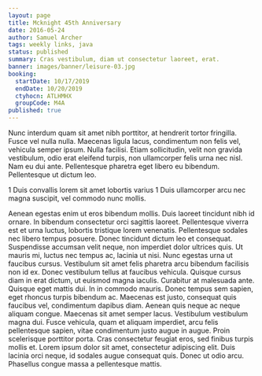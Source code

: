 ```yaml
---
layout: page
title: Mcknight 45th Anniversary
date: 2016-05-24
author: Samuel Archer
tags: weekly links, java
status: published
summary: Cras vestibulum, diam ut consectetur laoreet, erat.
banner: images/banner/leisure-03.jpg
booking:
  startDate: 10/17/2019
  endDate: 10/20/2019
  ctyhocn: ATLHMHX
  groupCode: M4A
published: true
---
```

Nunc interdum quam sit amet nibh porttitor, at hendrerit tortor fringilla. Fusce vel nulla nulla. Maecenas ligula lacus, condimentum non felis vel, vehicula semper ipsum. Nulla facilisi. Etiam sollicitudin, velit non gravida vestibulum, odio erat eleifend turpis, non ullamcorper felis urna nec nisl. Nam eu dui ante. Pellentesque pharetra eget libero eu bibendum. Pellentesque ut dictum leo.

1 Duis convallis lorem sit amet lobortis varius
1 Duis ullamcorper arcu nec magna suscipit, vel commodo nunc mollis.

Aenean egestas enim ut eros bibendum mollis. Duis laoreet tincidunt nibh id ornare. In bibendum consectetur orci sagittis laoreet. Pellentesque viverra est et urna luctus, lobortis tristique lorem venenatis. Pellentesque sodales nec libero tempus posuere. Donec tincidunt dictum leo et consequat. Suspendisse accumsan velit neque, non imperdiet dolor ultrices quis. Ut mauris mi, luctus nec tempus ac, lacinia ut nisi. Nunc egestas urna ut faucibus cursus. Vestibulum sit amet felis pharetra arcu bibendum facilisis non id ex. Donec vestibulum tellus at faucibus vehicula. Quisque cursus diam in erat dictum, ut euismod magna iaculis. Curabitur at malesuada ante. Quisque eget mattis dui. In in commodo mauris.
Donec tempus sem sapien, eget rhoncus turpis bibendum ac. Maecenas est justo, consequat quis faucibus vel, condimentum dapibus diam. Aenean quis neque ac neque aliquam congue. Maecenas sit amet semper lacus. Vestibulum vestibulum magna dui. Fusce vehicula, quam et aliquam imperdiet, arcu felis pellentesque sapien, vitae condimentum justo augue in augue. Proin scelerisque porttitor porta. Cras consectetur feugiat eros, sed finibus turpis mollis et. Lorem ipsum dolor sit amet, consectetur adipiscing elit. Duis lacinia orci neque, id sodales augue consequat quis. Donec ut odio arcu. Phasellus congue massa a pellentesque mattis.
